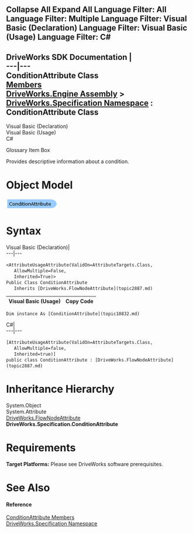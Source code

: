 Collapse All Expand All Language Filter: All  Language Filter: Multiple  Language Filter: Visual Basic (Declaration) Language Filter: Visual Basic (Usage) Language Filter: C#  
---  
DriveWorks SDK Documentation  |   
---|---  
ConditionAttribute Class   
[Members](topic10833.md)   
[DriveWorks.Engine Assembly](topic2156.md) > [DriveWorks.Specification Namespace](topic10764.md) : ConditionAttribute Class  
---  
  
Visual Basic (Declaration)    
Visual Basic (Usage)    
C# 

Glossary Item Box

Provides descriptive information about a condition. 

# Object Model

![](dotnetdiagramimages/image548.png)

# Syntax

Visual Basic (Declaration)|   
---|---  
      
    
    <AttributeUsageAttribute(ValidOn=AttributeTargets.Class, 
       AllowMultiple=False, 
       Inherited=True)>
    Public Class ConditionAttribute 
       Inherits [DriveWorks.FlowNodeAttribute](topic2887.md)  
  
Visual Basic (Usage)| Copy Code  
---|---  
      
    
    Dim instance As [ConditionAttribute](topic10832.md)  
  
C#|   
---|---  
      
    
    [AttributeUsageAttribute(ValidOn=AttributeTargets.Class, 
       AllowMultiple=false, 
       Inherited=true)]
    public class ConditionAttribute : [DriveWorks.FlowNodeAttribute](topic2887.md)   
  
# Inheritance Hierarchy

System.Object  
System.Attribute  
[DriveWorks.FlowNodeAttribute](topic2887.md)  
**DriveWorks.Specification.ConditionAttribute**  


# Requirements

**Target Platforms:** Please see DriveWorks software prerequisites.

# See Also

#### Reference

[ConditionAttribute Members](topic10833.md)   
[DriveWorks.Specification Namespace](topic10764.md)


